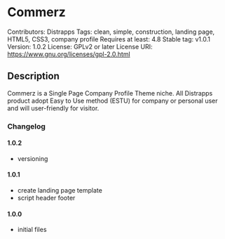# Commerz
Contributors: Distrapps
Tags: clean, simple, construction, landing page, HTML5, CSS3, company profile
Requires at least: 4.8
Stable tag: v1.0.1
Version: 1.0.2
License: GPLv2 or later
License URI: https://www.gnu.org/licenses/gpl-2.0.html

## Description
Commerz is a Single Page Company Profile Theme niche. All Distrapps product adopt Easy to Use method (ESTU) for company or personal user and will user-friendly for visitor.

### Changelog

#### 1.0.2
* versioning

#### 1.0.1
* create landing page template
* script header footer

#### 1.0.0
* initial files

